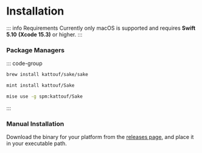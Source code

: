 # Installation

::: info Requirements
Currently only macOS is supported and requires **Swift 5.10** **(Xcode 15.3)** or higher.
:::

### Package Managers

::: code-group

```sh [Homebrew]
brew install kattouf/sake/sake
```

``` sh [Mint]
mint install kattouf/Sake
```

``` sh [Mise]
mise use -g spm:kattouf/Sake
```

:::

### Manual Installation

Download the binary for your platform from the [releases page](https://github.com/kattouf/Sake/releases), and place it in your executable path.


